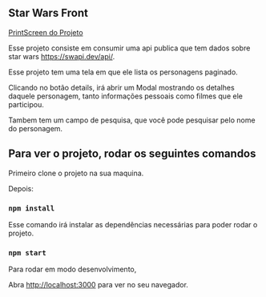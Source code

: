 ## Star Wars Front

[PrintScreen do Projeto](https://prnt.sc/YxmBeKopx4yj)

Esse projeto consiste em consumir uma api publica que tem dados sobre star wars https://swapi.dev/api/.

Esse projeto tem uma tela em que ele lista os personagens paginado.

Clicando no botão details, irá abrir um Modal mostrando os detalhes daquele personagem, tanto informações pessoais como filmes que ele participou.

Tambem tem um campo de pesquisa, que você pode pesquisar pelo nome do personagem.

## Para ver o projeto, rodar os seguintes comandos

Primeiro clone o projeto na sua maquina.

Depois:

### `npm install`

Esse comando irá instalar as dependências necessárias para poder rodar o projeto.

### `npm start`

Para rodar em modo desenvolvimento,

Abra [http://localhost:3000](http://localhost:3000) para ver no seu navegador.
